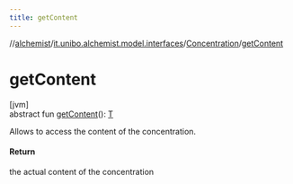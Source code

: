 ```yaml
---
title: getContent
---
```

//[alchemist](../../../index.html)/[it.unibo.alchemist.model.interfaces](../index.html)/[Concentration](index.html)/[getContent](get-content.html)



# getContent



[jvm]\
abstract fun [getContent](get-content.html)(): [T](../-node/index.html)



Allows to access the content of the concentration.



#### Return



the actual content of the concentration




